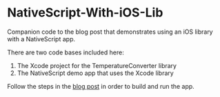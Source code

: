 # NativeScript-With-iOS-Lib
Companion code to the blog post that demonstrates using an iOS library with a NativeScript app.

There are two code bases included here:
1. The Xcode project for the TemperatureConverter library
2. The NativeScript demo app that uses the Xcode library

Follow the steps in the [blog post](http://nuvious.com/Blog/2015/4/5/using-native-libraries-in-your-nativescript-apps) in order to build and run the app.
